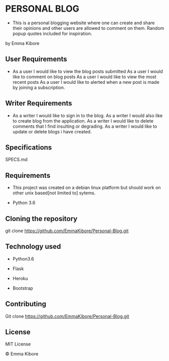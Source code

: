 # PERSONAL BLOG
* This is a personal blogging website where one can create and share their opinions and other users are allowed to comment on them. Random popup quotes included for inspiration.

by Emma Kibore

## User Requirements
* As a user I would like to view the blog posts submitted As a user I would like to comment on blog posts As a user I would like to view the most recent posts As a user I would like to alerted when a new post is made by joining a subscription.

## Writer Requirements
* As a writer I would like to sign in to the blog. As a writer I would also like to create blog from the application. As a writer I would like to delete comments that I find insulting or degrading. As a writer I would like to update or delete blogs i have created.

## Specifications
SPECS.md

## Requirements
* This project was created on a debian linux platform but should work on other unix based[not limited to] sytems.

* Python 3.6

## Cloning the repository
git clone https://github.com/EmmaKibore/Personal-Blog.git


## Technology used
* Python3.6

* Flask

* Heroku

* Bootstrap

## Contributing
Git clone https://github.com/EmmaKibore/Personal-Blog.git

## License
MIT License

© Emma Kibore